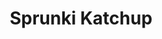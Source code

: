 ---
slug: sprunki-katchup-2050
title: Sprunki Katchup
description: "Sprunki Katchup is an exciting online game. Play for free directly in your browser!"
icon: /images/popular_mods/Sprunki Katchup.png
url: https://wowtbc.net/sprunkin/katchup/index.html
previewImage: /images/popular_mods/Sprunki Katchup.png
type: popular mods

# SEO配置
seo:
  title: "Sprunki Katchup - Play Free Online Game | Fun Browser Games"
  description: "Sprunki Katchup - Play this fun online game for free in your browser. No download required!"
  ogImage: "/images/popular_mods/Sprunki Katchup.png"
  keywords: "sprunki-katchup-2050, online game, browser game, free game, popular mods game, play online"

videoUrls:
  - https://www.youtube.com/embed/example1
  - https://www.youtube.com/embed/example2

whyPlay:
  title: "Why Play Sprunki Katchup?"
  items:
    - "Immersive Gameplay: Sprunki Katchup offers an engaging and immersive gaming experience that will keep you entertained for hours"
    - "Challenging Levels: Test your skills with increasingly difficult challenges and obstacles"
    - "Beautiful Graphics: Enjoy stunning visuals and smooth animations that bring the game world to life"
    - "Regular Updates: New content and features are added regularly to keep the game fresh and exciting"
    - "Free to Play: Experience all the fun without spending a penny"
    - "Community Features: Connect with other players, share strategies, and compete for high scores"
    - "Cross-Platform: Play on any device with a web browser, no downloads required"

features:
  title: "Key Features of Sprunki Katchup"
  image: "/images/popular_mods/Sprunki Katchup.png"
  items:
    - "Intuitive Controls: Easy to learn controls make Sprunki Katchup accessible for players of all skill levels"
    - "Multiple Game Modes: Enjoy various gameplay options that provide different challenges and experiences"
    - "Character Customization: Personalize your gaming experience with unique characters and items"
    - "Achievement System: Complete special tasks to earn rewards and recognition"
    - "Leaderboards: Compete with players worldwide and see who can achieve the highest scores"

characteristics:
  title: "Game Characteristics"
  image: "/images/popular_mods/Sprunki Katchup.png"
  items:
    - "Genre: Popular mods game with elements of strategy and skill"
    - "Difficulty: Suitable for both casual gamers and those seeking a challenge"
    - "Play Time: Quick sessions or extended gameplay, depending on your preference"
    - "Art Style: Vibrant and engaging visuals that enhance the gaming experience"
    - "Sound Design: Immersive audio that complements the gameplay perfectly"

info: "Sprunki Katchup is an exciting online game that offers players a unique and engaging gaming experience. With its intuitive controls, stunning visuals, and challenging gameplay, Sprunki Katchup provides hours of entertainment for players of all ages and skill levels. Whether you're looking for a quick gaming session during a break or an extended play session, Sprunki Katchup delivers an immersive experience that will keep you coming back for more. The game features multiple levels of increasing difficulty, ensuring that players are constantly challenged as they progress. With regular updates adding new content and features, Sprunki Katchup remains fresh and exciting, providing endless entertainment options for its growing community of players."

howToPlayIntro: "Welcome to Sprunki Katchup! This guide will walk you through the basics and help you master the game. Whether you're a beginner or looking to improve your skills, these tips and instructions will enhance your gaming experience."

howToPlaySteps:
  - title: "Getting Started"
    description: "Begin your Sprunki Katchup adventure by familiarizing yourself with the controls. Use your keyboard or mouse to navigate through the game interface. The tutorial will guide you through the basic mechanics and help you understand the objectives."
  - title: "Understanding the Objectives"
    description: "In Sprunki Katchup, your main goal is to progress through levels by completing specific objectives. Each level presents unique challenges that require different strategies and approaches."
  - title: "Mastering the Controls"
    description: "Practice using the controls to improve your precision and reaction time. Sprunki Katchup requires quick reflexes and strategic thinking to overcome obstacles and defeat opponents."
  - title: "Utilizing Power-ups"
    description: "Collect power-ups throughout the game to enhance your abilities and overcome difficult challenges. Each power-up offers unique advantages that can be crucial for success."
  - title: "Developing Strategies"
    description: "As you progress in Sprunki Katchup, develop effective strategies for different scenarios. Analyze patterns, anticipate challenges, and adapt your approach to maximize your performance."

faq:
  title: "Frequently Asked Questions about Sprunki Katchup"
  items:
    - question: "Is Sprunki Katchup free to play?"
      answer: "Yes, Sprunki Katchup is completely free to play directly in your web browser. No downloads or purchases are required to enjoy the full game experience."
    - question: "Can I play Sprunki Katchup on mobile devices?"
      answer: "Yes, Sprunki Katchup is optimized for both desktop and mobile play. You can enjoy the game on any device with a web browser and internet connection."
    - question: "Are there any in-game purchases?"
      answer: "While Sprunki Katchup is free to play, there may be optional in-game purchases available for cosmetic items or additional features that don't affect core gameplay."
    - question: "How often is Sprunki Katchup updated?"
      answer: "The developers regularly update Sprunki Katchup with new content, features, and improvements based on player feedback and game performance."
    - question: "Can I play Sprunki Katchup offline?"
      answer: "Currently, Sprunki Katchup requires an internet connection to play as it's a browser-based online game."
    - question: "Is Sprunki Katchup suitable for children?"
      answer: "Yes, Sprunki Katchup is designed to be family-friendly and suitable for players of all ages."
    - question: "How do I report bugs or issues?"
      answer: "If you encounter any problems while playing Sprunki Katchup, you can report them through the game's support page or contact the developers directly through their website."
    - question: "Still Have Questions?"
      answer: "If you have additional questions about Sprunki Katchup that aren't covered in this FAQ, please visit our support center or contact our customer service team for assistance."
---